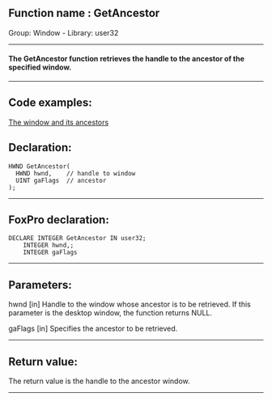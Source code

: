 
## Function name : GetAncestor
Group: Window - Library: user32    
***  


#### The GetAncestor function retrieves the handle to the ancestor of the specified window.
***  


## Code examples:
[The window and its ancestors](../../samples/sample_266.md)  

## Declaration:
```foxpro  
HWND GetAncestor(
  HWND hwnd,    // handle to window
  UINT gaFlags  // ancestor
);  
```  
***  


## FoxPro declaration:
```foxpro  
DECLARE INTEGER GetAncestor IN user32;
	INTEGER hwnd,;
	INTEGER gaFlags  
```  
***  


## Parameters:
hwnd 
[in] Handle to the window whose ancestor is to be retrieved. If this parameter is the desktop window, the function returns NULL. 

gaFlags 
[in] Specifies the ancestor to be retrieved.   
***  


## Return value:
The return value is the handle to the ancestor window.  
***  

